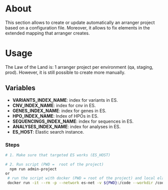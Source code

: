 # About

This section allows to create or update automatically an arranger project based on a configuration file. Moreover, it allows to fix elements in the extended mapping that arranger creates.

# Usage

The Law of the Land is: 1 arranger project per environment (qa, staging, prod). However, it is still possible to create more manually.

## Variables
- **VARIANTS_INDEX_NAME**: index for variants in ES.
- **CNV_INDEX_NAME**: index for cnv in ES.
- **GENES_INDEX_NAME**: index for genes in ES.
- **HPO_INDEX_NAME**: Index of HPOs in ES.
- **SEQUENCINGS_INDEX_NAME**: index for sequences in ES.
- **ANALYSES_INDEX_NAME**: index for analyses in ES.
- **ES_HOST**: Elastic search instance.

### Steps

```bash
# 1. Make sure that targeted ES works (ES_HOST)
  
# 2. Run script (PWD =  root of the project)
  npm run admin-project
or 
 # run the script with docker (PWD = root of the project) and local elastic search (from /dev) 
 docker run -it --rm -p --network es-net -v ${PWD}:/code --workdir /code node:18.1-alpine npm run admin-project
```

